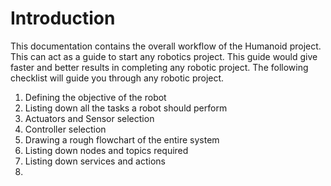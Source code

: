 # Introduction
This documentation contains the overall workflow of the Humanoid project. This can act as a guide to start any robotics project. This guide would give faster and better results in completing any robotic project. The following checklist will guide you through any robotic project.

 1. Defining the objective of the robot
 2. Listing down all the tasks a robot should perform 
 3. Actuators and Sensor selection
 4. Controller selection
 5. Drawing a rough flowchart of the entire system
 6. Listing down nodes and topics required
 7. Listing down services and actions
 8.   

 

<!--stackedit_data:
eyJoaXN0b3J5IjpbMTIwMjIwMjM3M119
-->